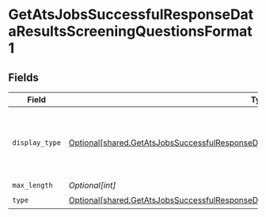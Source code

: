 # GetAtsJobsSuccessfulResponseDataResultsScreeningQuestionsFormat1


## Fields

| Field                                                                                                                                                                                                  | Type                                                                                                                                                                                                   | Required                                                                                                                                                                                               | Description                                                                                                                                                                                            |
| ------------------------------------------------------------------------------------------------------------------------------------------------------------------------------------------------------ | ------------------------------------------------------------------------------------------------------------------------------------------------------------------------------------------------------ | ------------------------------------------------------------------------------------------------------------------------------------------------------------------------------------------------------ | ------------------------------------------------------------------------------------------------------------------------------------------------------------------------------------------------------ |
| `display_type`                                                                                                                                                                                         | [Optional[shared.GetAtsJobsSuccessfulResponseDataResultsScreeningQuestionsFormat1DisplayType]](undefined/models/shared/getatsjobssuccessfulresponsedataresultsscreeningquestionsformat1displaytype.md) | :heavy_minus_sign:                                                                                                                                                                                     | If unavailable, we recommend displaying a single-line input.                                                                                                                                           |
| `max_length`                                                                                                                                                                                           | *Optional[int]*                                                                                                                                                                                        | :heavy_minus_sign:                                                                                                                                                                                     | N/A                                                                                                                                                                                                    |
| `type`                                                                                                                                                                                                 | [Optional[shared.GetAtsJobsSuccessfulResponseDataResultsScreeningQuestionsFormat1Type]](undefined/models/shared/getatsjobssuccessfulresponsedataresultsscreeningquestionsformat1type.md)               | :heavy_check_mark:                                                                                                                                                                                     | N/A                                                                                                                                                                                                    |